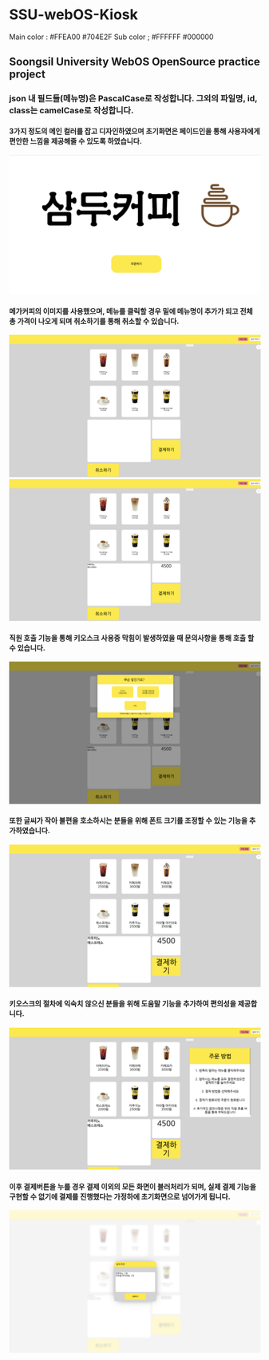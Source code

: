 # SSU-webOS-Kiosk

Main color  : #FFEA00   #704E2F
Sub color ; #FFFFFF     #000000

<h2>Soongsil University WebOS OpenSource practice project</h2>

<h3>json 내 필드들(메뉴명)은 PascalCase로 작성합니다. 그외의 파일명, id, class는 camelCase로 작성합니다.</h3>


<h4>3가지 정도의 메인 컬러를 잡고 디자인하였으며 초기화면은 페이드인을 통해 사용자에게 편안한 느낌을 제공해줄 수 있도록 하였습니다.</h4>
<img src = "READMEIMG/startScene(1202).png">
<h4>메가커피의 이미지를 사용했으며, 메뉴를 클릭할 경우 밑에 메뉴명이 추가가 되고 전체 총 가격이 나오게 되며 취소하기를 통해 취소할 수 있습니다.</h4>
<img src = "READMEIMG/menuScene1.png">
<img src = "READMEIMG/menuScene2.png">
<h4>직원 호출 기능을 통해 키오스크 사용중 막힘이 발생하였을 때 문의사항을 통해 호출 할 수 있습니다.</h4>
<img src = "READMEIMG/menuSceneEm.png">
<h4>또한 글씨가 작아 불편을 호소하시는 분들을 위해 폰트 크기를 조정할 수 있는 기능을 추가하였습니다.</h4>
<img src = "READMEIMG/menuScenefont.png">
<h4>키오스크의 절차에 익숙치 않으신 분들을 위해 도움말 기능을 추가하여 편의성을 제공합니다.</h4>
<img src = "READMEIMG/menuScene3.png">
<h4>이후 결제버튼을 누를 경우 결제 이외의 모든 화면이 블러처리가 되며, 실제 결제 기능을 구현할 수 없기에 결제를 진행했다는 가정하에 초기화면으로 넘어가게 됩니다.</h4>
<img src = "READMEIMG/paymentScene.png">

